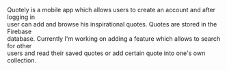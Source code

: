 Quotely is a mobile app which allows users to create an account and after logging in <br>
user can add and browse his inspirational quotes. Quotes are stored in the Firebase <br>
database. Currently I'm working on adding a feature which allows to search for other <br>
users and read their saved quotes or add certain quote into one's own collection.
